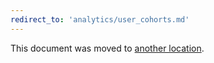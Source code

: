 ```yaml
---
redirect_to: 'analytics/user_cohorts.md'
---
```


This document was moved to [another location](analytics/user_cohorts.md).

<!-- This redirect file can be deleted February 1, 2021, or later. -->
<!-- Before deletion, see: https://docs.gitlab.com/ee/development/documentation/#move-or-rename-a-page -->
